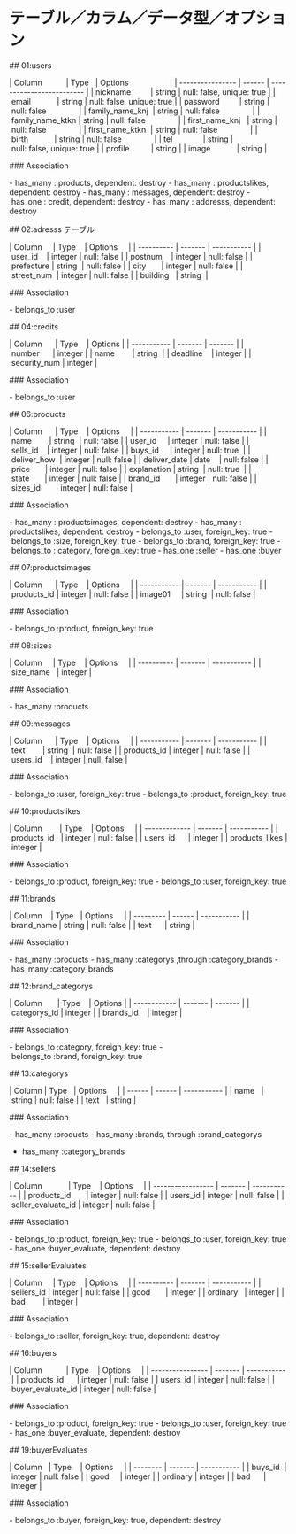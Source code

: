 # テーブル／カラム／データ型／オプション

## 01:users

| Column           | Type   | Options                   |
| ---------------- | ------ | ------------------------- |
| nickname         | string | null: false, unique: true |
| email            | string | null: false, unique: true |
| password         | string | null: false               |
| family_name_knj  | string | null: false               |
| family_name_ktkn | string | null: false               |
| first_name_knj   | string | null: false               |
| first_name_ktkn  | string | null: false               |
| birth            | string | null: false               |
| tel              | string | null: false, unique: true |
| profile          | string |
| image            | string |

### Association

- has_many : products, dependent: destroy
- has_many : productslikes, dependent: destroy
- has_many : messages, dependent: destroy
- has_one : credit, dependent: destroy
- has_many : addresss, dependent: destroy

## 02:adresss テーブル

| Column     | Type    | Options     |
| ---------- | ------- | ----------- |
| user_id    | integer | null: false |
| postnum    | integer | null: false |
| prefecture | string  | null: false |
| city       | integer | null: false |
| street_num  | integer | null: false |
| building   | string  |

### Association

- belongs_to :user

## 04:credits

| Column      | Type    | Options |
| ----------- | ------- | ------- |
| number      | integer |
| name        | string  |
| deadline    | integer |
| security_num | integer |

### Association

- belongs_to :user

## 06:products

| Column      | Type    | Options     |
| ----------- | ------- | ----------- |
| name        | string  | null: false |
| user_id     | integer | null: false |
| sells_id    | integer | null: false |
| buys_id     | integer | null: true  |
| deliver_how  | integer | null: false |
| deliver_date | date    | null: false |
| price       | integer | null: false |
| explanation | string  | null: true  |
| state       | integer | null: false |
| brand_id       | integer | null: false |
| sizes_id       | integer | null: false |

### Association

- has_many : productsimages, dependent: destroy
- has_many : productslikes, dependent: destroy
- belongs_to :user, foreign_key: true
- belongs_to :size, foreign_key: true
- belongs_to :brand, foreign_key: true
- belongs_to : category, foreign_key: true
- has_one :seller
- has_one :buyer

## 07:productsimages

| Column      | Type    | Options     |
| ----------- | ------- | ----------- |
| products_id | integer | null: false |
| image01     | string  | null: false |

### Association

- belongs_to :product, foreign_key: true

## 08:sizes

| Column     | Type    | Options     |
| ---------- | ------- | ----------- |
| size_name   | integer |

### Association

- has_many :products

## 09:messages

| Column      | Type    | Options     |
| ----------- | ------- | ----------- |
| text        | string  | null: false |
| products_id | integer | null: false |
| users_id    | integer | null: false |

### Association

- belongs_to :user, foreign_key: true
- belongs_to :product, foreign_key: true

## 10:productslikes

| Column        | Type    | Options     |
| ------------- | ------- | ----------- |
| products_id   | integer | null: false |
| users_id      | integer |
| products_likes | integer |

### Association

- belongs_to :product, foreign_key: true
- belongs_to :user, foreign_key: true

## 11:brands

| Column    | Type   | Options     |
| --------- | ------ | ----------- |
| brand_name | string | null: false |
| text      | string |

### Association

- has_many :products
- has_many :categorys ,through :category_brands
- has_many :category_brands

## 12:brand_categorys

| Column       | Type    | Options |
| ------------ | ------- | ------- |
| categorys_id | integer |
| brands_id    | integer |

### Association

- belongs_to :category, foreign_key: true
- belongs_to :brand, foreign_key: true

## 13:categorys

| Column | Type   | Options     |
| ------ | ------ | ----------- |
| name   | string | null: false |
| text   | string |

### Association

- has_many :products
- has_many :brands, through :brand_categorys
- has_many :category_brands

## 14:sellers

| Column            | Type    | Options     |
| ----------------- | ------- | ----------- |
| products_id       | integer | null: false |
| users_id | integer | null: false |
| seller_evaluate_id | integer | null: false |

### Association

- belongs_to :product, foreign_key: true
- belongs_to :user, foreign_key: true
- has_one :buyer_evaluate, dependent: destroy

## 15:sellerEvaluates

| Column     | Type    | Options     |
| ---------- | ------- | ----------- |
| sellers_id | integer | null: false |
| good       | integer |
| ordinary   | integer |
| bad        | integer |

### Association

- belongs_to :seller, foreign_key: true, dependent: destroy

## 16:buyers

| Column           | Type    | Options     |
| ---------------- | ------- | ----------- |
| products_id      | integer | null: false |
| users_id | integer | null: false |
| buyer_evaluate_id | integer | null: false |

### Association

- belongs_to :product, foreign_key: true
- belongs_to :user, foreign_key: true
- has_one :buyer_evaluate, dependent: destroy

## 19:buyerEvaluates

| Column   | Type    | Options     |
| -------- | ------- | ----------- |
| buys_id  | integer | null: false |
| good     | integer |
| ordinary | integer |
| bad      | integer |

### Association

- belongs_to :buyer, foreign_key: true, dependent: destroy